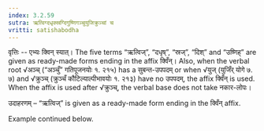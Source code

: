 ```yaml
---
index: 3.2.59
sutra: ऋत्विग्दधृक्स्रग्दिगुष्णिगञ्चुयुजिक्रुञ्चां च
vritti: satishabodha
---
```



वृत्तिः -- एभ्यः क्विन् स्यात्। The five terms “ऋत्विज्”, “दधृष्”, “स्रज्”, “दिश्” and “उष्णिह्” are given as ready-made forms ending in the affix क्विँन्। Also, when the verbal root √अञ्च् (“अञ्चुँ” गतिपूजनयोः १. २१५) has a सुबन्त-उपपदम् or when √युज् (युजिँर् योगे ७. ७) and √क्रुञ्च् (क्रुञ्चँ कौटिल्याल्पीभावयोः १. २१३) have no उपपदम्, the affix क्विँन् is used. When the affix is used after √क्रुञ्च्, the verbal base does not take नकार-लोपः। 


उदाहरणम् – “ऋत्विज्” is given as a ready-made form ending in the क्विँन् affix. 


Example continued below. 


